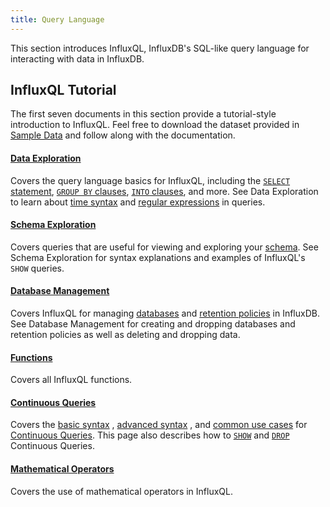 ```yaml
---
title: Query Language
---
```


This section introduces InfluxQL, InfluxDB's SQL-like query language for
interacting with data in InfluxDB.

## InfluxQL Tutorial
The first seven documents in this section provide a tutorial-style introduction
to InfluxQL.
Feel free to download the dataset provided in
[Sample Data](/influxdb/v1.1/query_language/data_download/) and follow along
with the documentation.

#### [Data Exploration](/influxdb/v1.1/query_language/data_exploration/)

Covers the query language basics for InfluxQL, including the
[`SELECT` statement](/influxdb/v1.1/query_language/data_exploration/#the-basic-select-statement),
[`GROUP BY` clauses](/influxdb/v1.1/query_language/data_exploration/#the-group-by-clause),
[`INTO` clauses](/influxdb/v1.1/query_language/data_exploration/#the-into-clause), and more.
See Data Exploration to learn about
[time syntax](/influxdb/v1.1/query_language/data_exploration/#time-syntax-in-queries) and
[regular expressions](/influxdb/v1.1/query_language/data_exploration/#regular-expressions-in-queries) in
queries.

#### [Schema Exploration](/influxdb/v1.1/query_language/schema_exploration/)

Covers queries that are useful for viewing and exploring your
[schema](/influxdb/v1.1/concepts/glossary/#schema).
See Schema Exploration for syntax explanations and examples of InfluxQL's `SHOW`
queries.

#### [Database Management](/influxdb/v1.1/query_language/database_management/)

Covers InfluxQL for managing
[databases](/influxdb/v1.1/concepts/glossary/#database) and
[retention policies](/influxdb/v1.1/concepts/glossary/#retention-policy-rp) in
InfluxDB.
See Database Management for creating and dropping databases and retention
policies as well as deleting and dropping data.

#### [Functions](/influxdb/v1.1/query_language/functions/)

Covers all InfluxQL functions.

#### [Continuous Queries](/influxdb/v1.1/query_language/continuous_queries/)

Covers the
[basic syntax](/influxdb/v1.1/query_language/continuous_queries/#basic-syntax)
,
[advanced syntax](/influxdb/v1.1/query_language/continuous_queries/#advanced-syntax)
,
and
[common use cases](/influxdb/v1.1/query_language/continuous_queries/#cq-use-cases)
for
[Continuous Queries](/influxdb/v1.1/concepts/glossary/#continuous-query-cq).
This page also describes how to
[`SHOW`](/influxdb/v1.1/query_language/continuous_queries/#list-cqs) and
[`DROP`](/influxdb/v1.1/query_language/continuous_queries/#delete-cqs)
Continuous Queries.

#### [Mathematical Operators](/influxdb/v1.1/query_language/math_operators/)

Covers the use of mathematical operators in InfluxQL.

